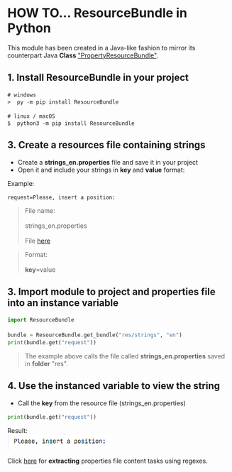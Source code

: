 # HOW TO... ResourceBundle in Python

This module has been created in a Java-like fashion to mirror its counterpart Java **Class** ["PropertyResourceBundle"](https://docs.oracle.com/en/java/javase/20/docs/api/java.base/java/util/PropertyResourceBundle.html).
## 1. Install ResourceBundle in your project
```
# windows
>  py -m pip install ResourceBundle

# linux / macOS
$  python3 -m pip install ResourceBundle
```

## 3. Create a resources file containing **strings**
- Create a **strings_en.properties** file and save it in your project
- Open it and include your strings in **key** and **value** format:

Example:
``` Properties
request=Please, insert a position: 
```
> File name: <br><br>
	strings_en.properties <br><br>
File [here](https://github.com/agomezmartin/internationalization/blob/main/assets/python/resourceBundle/DB_Param_i18n/res/strings_en.properties)

> Format: <br><br>
	**key**=value

## 3. Import module to project and properties file into an instance variable

``` Python
import ResourceBundle

bundle = ResourceBundle.get_bundle("res/strings", "en")
print(bundle.get("request"))
```

> The example above calls the file called **strings_en.properties** saved in **folder** "res".

## 4. Use the instanced variable to view the string

- Call the **key** from the resource file (strings_en.properties)
``` Python
print(bundle.get("request"))
```
Result:
<br>
<img src="/assets/images/string_example.png">

Click [here](https://github.com/agomezmartin/internationalization/blob/main/assets/text_extraction/README.md) for **extracting** properties file content tasks using regexes. 